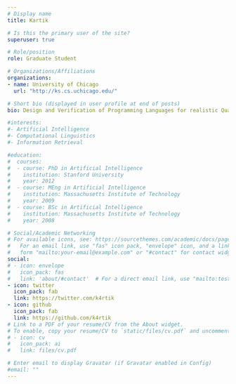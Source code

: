 ```yaml
---
# Display name
title: Kartik

# Is this the primary user of the site?
superuser: true

# Role/position
role: Graduate Student

# Organizations/Affiliations
organizations:
- name: University of Chicago
  url: "http://ks.cs.uchicago.edu/"

# Short bio (displayed in user profile at end of posts)
bio: Design and Verification of Programming Languages for realistic Quantum Computing

#interests:
#- Artificial Intelligence
#- Computational Linguistics
#- Information Retrieval

#education:
#  courses:
#  - course: PhD in Artificial Intelligence
#    institution: Stanford University
#    year: 2012
#  - course: MEng in Artificial Intelligence
#    institution: Massachusetts Institute of Technology
#    year: 2009
#  - course: BSc in Artificial Intelligence
#    institution: Massachusetts Institute of Technology
#    year: 2008

# Social/Academic Networking
# For available icons, see: https://sourcethemes.com/academic/docs/page-builder/#icons
#   For an email link, use "fas" icon pack, "envelope" icon, and a link in the
#   form "mailto:your-email@example.com" or "#contact" for contact widget.
social:
# - icon: envelope
#   icon_pack: fas
#   link: 'about/#contact'  # For a direct email link, use "mailto:test@example.org".
- icon: twitter
  icon_pack: fab
  link: https://twitter.com/k4rtik
- icon: github
  icon_pack: fab
  link: https://github.com/k4rtik
# Link to a PDF of your resume/CV from the About widget.
# To enable, copy your resume/CV to `static/files/cv.pdf` and uncomment the lines below.
# - icon: cv
#   icon_pack: ai
#   link: files/cv.pdf

# Enter email to display Gravatar (if Gravatar enabled in Config)
#email: ""
---
```

